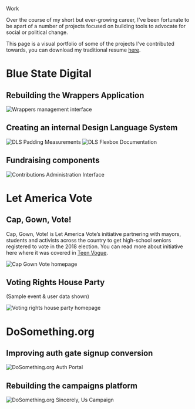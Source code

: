 <Hero>Work</Hero>

Over the course of my short but ever-growing career, I've been fortunate to be apart of a number of projects focused on building tools to advocate for social or political change.

This page is a visual portfolio of some of the projects I've contributed towards, you can download my traditional resume [here](/content/resume/joekent-fall-2018-v1.pdf).

# Blue State Digital

## Rebuilding the Wrappers Application

<Image alt="Wrappers management interface" src="wrapper_manager.png" layout="outset" />

## Creating an internal Design Language System

<Image alt="DLS Padding Measurements" src="dls_padding.png" layout="outset" />

<Image alt="DLS Flexbox Documentation" src="dls_flexbox.png" layout="outset" />

## Fundraising components

<Image alt="Contributions Administration Interface" src="bluestatedigital_contributions_admin.png" layout="outset" />

# Let America Vote

## Cap, Gown, Vote!

Cap, Gown, Vote! is Let America Vote’s initiative partnering with mayors, students and activists across the country to get high-school seniors registered to vote in the 2018 election. You can read more about initiative here where it was covered in [Teen Vogue](https://www.teenvogue.com/story/cap-gown-vote-helping-register-eligible-high-school-students).

<Image alt="Cap Gown Vote homepage" src="capgownvote_home.png" layout="outset" />

## Voting Rights House Party

(Sample event & user data shown)

<Image alt="Voting rights house party homepage" src="votingrightshouseparty_homepage.png" layout="outset" />

# DoSomething.org

## Improving auth gate signup conversion

<Image alt="DoSomething.org Auth Portal" src="dosomething_northstar_auth_portal.png" layout="outset" />

## Rebuilding the campaigns platform

<Image alt="DoSomething.org Sincerely, Us Campaign" src="dosomething_campaigns_sincerely-us_community.png" layout="outset" />
